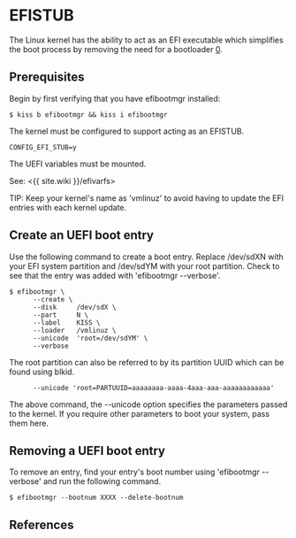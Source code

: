 EFISTUB
=======

The Linux kernel has the ability to act as an EFI executable which simplifies
the boot process by removing the need for a bootloader [0].

Prerequisites
-------------

Begin by first verifying that you have efibootmgr installed:

    $ kiss b efibootmgr && kiss i efibootmgr

The kernel must be configured to support acting as an EFISTUB.

    CONFIG_EFI_STUB=y

The UEFI variables must be mounted.

See: <{{ site.wiki }}/efivarfs>

TIP: Keep your kernel's name as 'vmlinuz' to avoid having to update the
     EFI entries with each kernel update.

Create an UEFI boot entry
-------------------------

Use the following command to create a boot entry. Replace /dev/sdXN with your
EFI system partition and /dev/sdYM with your root partition. Check to see that
the entry was added with 'efibootmgr --verbose'.

    $ efibootmgr \
          --create \
          --disk     /dev/sdX \
          --part     N \
          --label    KISS \
          --loader   /vmlinuz \
          --unicode  'root=/dev/sdYM' \
          --verbose

The root partition can also be referred to by its partition UUID which can be
found using blkid.

          --unicode 'root=PARTUUID=aaaaaaaa-aaaa-4aaa-aaa-aaaaaaaaaaaa'

The above command, the --unicode option specifies the parameters passed to the
kernel. If you require other parameters to boot your system, pass them here.

Removing a UEFI boot entry
--------------------------

To remove an entry, find your entry's boot number using 'efibootmgr --verbose'
and run the following command.

    $ efibootmgr --bootnum XXXX --delete-bootnum

References
----------

[0]: https://www.kernel.org/doc/Documentation/efi-stub.txt
